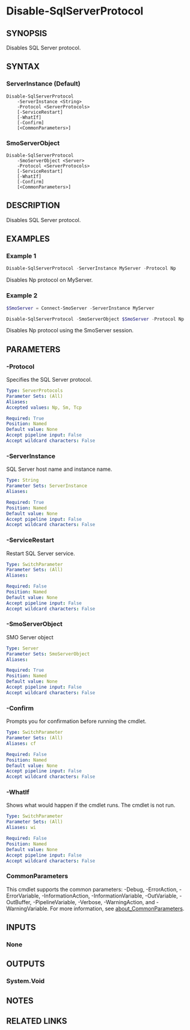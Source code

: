 ﻿---
external help file: SqlServerConfiguration-help.xml
Module Name: SqlServerConfiguration
online version:
schema: 2.0.0
---

# Disable-SqlServerProtocol

## SYNOPSIS
Disables SQL Server protocol.

## SYNTAX

### ServerInstance (Default)
```
Disable-SqlServerProtocol
	-ServerInstance <String>
	-Protocol <ServerProtocols>
	[-ServiceRestart]
	[-WhatIf]
	[-Confirm]
	[<CommonParameters>]
```

### SmoServerObject
```
Disable-SqlServerProtocol
	-SmoServerObject <Server>
	-Protocol <ServerProtocols>
	[-ServiceRestart]
	[-WhatIf]
	[-Confirm]
	[<CommonParameters>]
```

## DESCRIPTION
Disables SQL Server protocol.

## EXAMPLES

### Example 1
```powershell
Disable-SqlServerProtocol -ServerInstance MyServer -Protocol Np
```

Disables Np protocol on MyServer.

### Example 2
```powershell
$SmoServer = Connect-SmoServer -ServerInstance MyServer

Disable-SqlServerProtocol -SmoServerObject $SmoServer -Protocol Np
```

Disables Np protocol using the SmoServer session.

## PARAMETERS

### -Protocol
Specifies the SQL Server protocol.

```yaml
Type: ServerProtocols
Parameter Sets: (All)
Aliases:
Accepted values: Np, Sm, Tcp

Required: True
Position: Named
Default value: None
Accept pipeline input: False
Accept wildcard characters: False
```

### -ServerInstance
SQL Server host name and instance name.

```yaml
Type: String
Parameter Sets: ServerInstance
Aliases:

Required: True
Position: Named
Default value: None
Accept pipeline input: False
Accept wildcard characters: False
```

### -ServiceRestart
Restart SQL Server service.

```yaml
Type: SwitchParameter
Parameter Sets: (All)
Aliases:

Required: False
Position: Named
Default value: None
Accept pipeline input: False
Accept wildcard characters: False
```

### -SmoServerObject
SMO Server object

```yaml
Type: Server
Parameter Sets: SmoServerObject
Aliases:

Required: True
Position: Named
Default value: None
Accept pipeline input: False
Accept wildcard characters: False
```

### -Confirm
Prompts you for confirmation before running the cmdlet.

```yaml
Type: SwitchParameter
Parameter Sets: (All)
Aliases: cf

Required: False
Position: Named
Default value: None
Accept pipeline input: False
Accept wildcard characters: False
```

### -WhatIf
Shows what would happen if the cmdlet runs.
The cmdlet is not run.

```yaml
Type: SwitchParameter
Parameter Sets: (All)
Aliases: wi

Required: False
Position: Named
Default value: None
Accept pipeline input: False
Accept wildcard characters: False
```

### CommonParameters
This cmdlet supports the common parameters: -Debug, -ErrorAction, -ErrorVariable, -InformationAction, -InformationVariable, -OutVariable, -OutBuffer, -PipelineVariable, -Verbose, -WarningAction, and -WarningVariable. For more information, see [about_CommonParameters](http://go.microsoft.com/fwlink/?LinkID=113216).

## INPUTS

### None

## OUTPUTS

### System.Void

## NOTES

## RELATED LINKS
